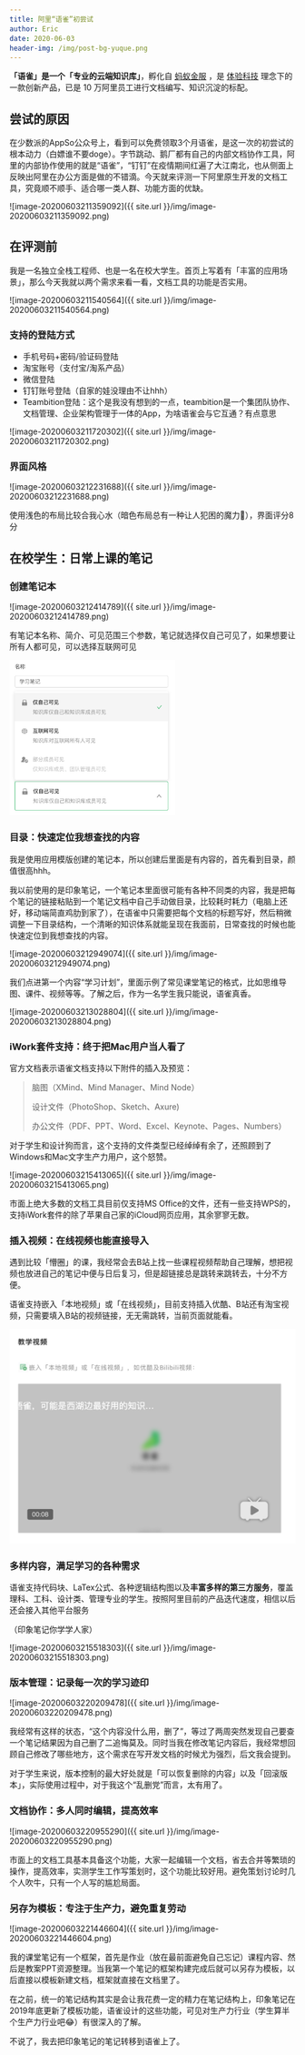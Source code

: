 ```yaml
---
title: 阿里“语雀”初尝试
author: Eric
date: 2020-06-03
header-img: /img/post-bg-yuque.png
---
```


**「语雀」**是一个**「专业的云端知识库」**，孵化自 [蚂蚁金服](https://www.antfin.com/?deer_tracert_token=cc478126-c93a-459b-a448-dd41de67f2d4) ，是 [体验科技](https://www.yuque.com/yubo/explore/tcaywl?deer_tracert_token=cc478126-c93a-459b-a448-dd41de67f2d4) 理念下的一款创新产品，已是 10 万阿里员工进行文档编写、知识沉淀的标配。

## 尝试的原因

在少数派的AppSo公众号上，看到可以免费领取3个月语雀，是这一次的初尝试的根本动力（白嫖谁不要doge）。字节跳动、鹅厂都有自己的内部文档协作工具，阿里的内部协作使用的就是“语雀”，“钉钉”在疫情期间红遍了大江南北，也从侧面上反映出阿里在办公方面是做的不错滴。今天就来评测一下阿里原生开发的文档工具，究竟顺不顺手、适合哪一类人群、功能方面的优缺。

![image-20200603211359092]({{ site.url }}/img/image-20200603211359092.png)

## 在评测前

我是一名独立全栈工程师、也是一名在校大学生。首页上写着有「丰富的应用场景」，那么今天我就以两个需求来看一看，文档工具的功能是否实用。

![image-20200603211540564]({{ site.url }}/img/image-20200603211540564.png)

### 支持的登陆方式

- 手机号码+密码/验证码登陆
- 淘宝账号（支付宝/淘系产品）
- 微信登陆
- 钉钉账号登陆（自家的娃没理由不让hhh）
- Teambition登陆：这个是我没有想到的一点，teambition是一个集团队协作、文档管理、企业架构管理于一体的App，为啥语雀会与它互通？有点意思

![image-20200603211720302]({{ site.url }}/img/image-20200603211720302.png)

### 界面风格

![image-20200603212231688]({{ site.url }}/img/image-20200603212231688.png)

使用浅色的布局比较合我心水（暗色布局总有一种让人犯困的魔力🥱），界面评分8分

## 在校学生：日常上课的笔记

### 创建笔记本

![image-20200603212414789]({{ site.url }}/img/image-20200603212414789.png)

有笔记本名称、简介、可见范围三个参数，笔记就选择仅自己可见了，如果想要让所有人都可见，可以选择互联网可见

<img src="../img/image-20200603212634920.png" alt="image-20200603212634920" style="zoom:33%;" />

### 目录：快速定位我想查找的内容

我是使用应用模版创建的笔记本，所以创建后里面是有内容的，首先看到目录，颜值很高hhh。

我以前使用的是印象笔记，一个笔记本里面很可能有各种不同类的内容，我是把每个笔记的链接粘贴到一个笔记文档中自己手动做目录，比较耗时耗力（电脑上还好，移动端简直鸡肋到家了），在语雀中只需要把每个文档的标题写好，然后稍微调整一下目录结构，一个清晰的知识体系就能呈现在我面前，日常查找的时候也能快速定位到我想查找的内容。

![image-20200603212949074]({{ site.url }}/img/image-20200603212949074.png)



我们点进第一个内容“学习计划”，里面示例了常见课堂笔记的格式，比如思维导图、课件、视频等等。了解之后，作为一名学生我只能说，语雀真香。

![image-20200603213028804]({{ site.url }}/img/image-20200603213028804.png)

### iWork套件支持：终于把Mac用户当人看了

官方文档表示语雀文档支持以下附件的插入及预览：

> 脑图（XMind、Mind Manager、Mind Node）
>
> 设计文件（PhotoShop、Sketch、Axure)
>
> 办公文件（PDF、PPT、Word、Excel、Keynote、Pages、Numbers）

对于学生和设计狗而言，这个支持的文件类型已经绰绰有余了，还照顾到了Windows和Mac文字生产力用户，这个怒赞。

![image-20200603215413065]({{ site.url }}/img/image-20200603215413065.png)

市面上绝大多数的文档工具目前仅支持MS Office的文件，还有一些支持WPS的，支持iWork套件的除了苹果自己家的iCloud网页应用，其余寥寥无数。

### 插入视频：在线视频也能直接导入

遇到比较「懵圈」的课，我经常会去B站上找一些课程视频帮助自己理解，想把视频也放进自己的笔记中便与日后复习，但是超链接总是跳转来跳转去，十分不方便。

语雀支持嵌入「本地视频」或「在线视频」，目前支持插入优酷、B站还有淘宝视频，只需要填入B站的视频链接，无无需跳转，当前页面就能看。

<img src="/img/image-20200603215310542.png" alt="image-20200603215310542" style="zoom:50%;" />

### 多样内容，满足学习的各种需求

语雀支持代码块、LaTex公式、各种逻辑结构图以及**丰富多样的第三方服务**，覆盖理科、工科、设计类、管理专业的学生。按照阿里目前的产品迭代速度，相信以后还会接入其他平台服务

（印象笔记你学学人家）

![image-20200603215518303]({{ site.url }}/img/image-20200603215518303.png)

### 版本管理：记录每一次的学习迹印

![image-20200603220209478]({{ site.url }}/img/image-20200603220209478.png)

我经常有这样的状态，“这个内容没什么用，删了”，等过了两周突然发现自己要查一个笔记结果因为自己删了二追悔莫及。同时当我在修改笔记内容后，我经常想回顾自己修改了哪些地方，这个需求在写开发文档的时候尤为强烈，后文我会提到。

对于学生来说，版本控制的最大好处就是「可以恢复删除的内容」以及「回滚版本」，实际使用过程中，对于我这个“乱删党”而言，太有用了。

### 文档协作：多人同时编辑，提高效率

![image-20200603220955290]({{ site.url }}/img/image-20200603220955290.png)

市面上的文档工具基本具备这个功能，大家一起编辑一个文档，省去合并等繁琐的操作，提高效率，实测学生工作写策划时，这个功能比较好用。避免策划讨论时几个人吹牛，只有一个人写的尴尬局面。

### 另存为模板：专注于生产力，避免重复劳动

![image-20200603221446604]({{ site.url }}/img/image-20200603221446604.png)

我的课堂笔记有一个框架，首先是作业（放在最前面避免自己忘记）课程内容、然后是教案PPT资源整理。当我第一个笔记的框架构建完成后就可以另存为模板，以后直接以模板新建文档，框架就直接在文档里了。

在之前，统一的笔记结构其实是会让我花费一定的精力在笔记结构上，印象笔记在2019年底更新了模板功能，语雀设计的这些功能，可见对生产力行业（学生算半个生产力行业吧😂）有很深入的了解。

不说了，我去把印象笔记的笔记转移到语雀上了。

